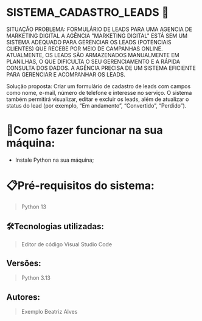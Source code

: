 # SISTEMA_CADASTRO_LEADS 🚀

SITUAÇÃO PROBLEMA: FORMULÁRIO DE LEADS PARA UMA AGENCIA DE MARKETING DIGITAL A AGÊNCIA "MARKETING DIGITAL" ESTÁ SEM UM SISTEMA ADEQUADO PARA
GERENCIAR OS LEADS (POTENCIAIS CLIENTES) QUE RECEBE POR MEIO DE
CAMPANHAS ONLINE. ATUALMENTE, OS LEADS SÃO ARMAZENADOS
MANUALMENTE EM PLANILHAS, O QUE DIFICULTA O SEU GERENCIAMENTO E
A RÁPIDA CONSULTA DOS DADOS. A AGÊNCIA PRECISA DE UM SISTEMA
EFICIENTE PARA GERENCIAR E ACOMPANHAR OS LEADS.

Solução proposta: Criar um formulário de cadastro de leads com campos
como nome, e-mail, número de telefone e interesse no serviço. O sistema
também permitirá visualizar, editar e excluir os leads, além de atualizar o
status do lead (por exemplo, “Em andamento”, “Convertido”, “Perdido”).

# 🔌Como fazer funcionar na sua máquina:

- Instale Python na sua máquina;

# 📋Pré-requisitos do sistema:

> Python 13 

## 🛠️Tecnologias utilizadas:

> Editor de código
> Visual Studio Code 


## Versões:

> Python 3.13

## Autores:

> Exemplo
> Beatriz Alves
